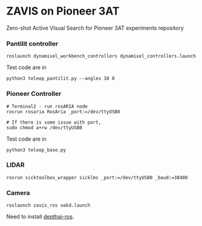 # ZAVIS on Pioneer 3AT
Zero-shot Active VIsual Search for Pioneer 3AT experiments repository

### Pantilit controller
```
roslaunch dynamixel_workbench_controllers dynamixel_controllers.launch
```
Test code are in 
```
python3 teleop_pantilit.py --angles 10 0
```
### Pioneer Controller
```
# Terminal2 - run rosARIA node
rosrun rosaria RosAria _port:=/dev/ttyUSB0

# If there is some issue with port,
sudo chmod a+rw /dev/ttyUSB0
```
Test code are in
```
python3 teleop_base.py
```


### LIDAR
```
rosrun sicktoolbox_wrapper sicklms _port:=/dev/ttyUSB0 _baud:=38400
```

### Camera

```
roslaunch zavis_ros oakd.launch
```

Need to install [depthai-ros](https://github.com/luxonis/depthai-ros). 